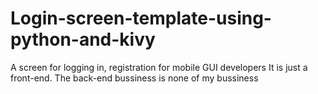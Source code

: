 # Login-screen-template-using-python-and-kivy
A screen for logging in, registration for mobile GUI developers
It is just a front-end. The back-end bussiness is none of my bussiness
